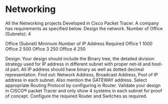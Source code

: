# Networking
All the Networking projects Developed in Cisco Packet Tracer.
A company has requirements as specified below. Design the network. Number of Office (Subnets): 4

Office (Subnet) Minimum Number of IP Address Required
Office 1                  1000
Office 2                  500
Office 3                  250
Office 4                  250

Design: Your design should include the Binary tree, the detailed division strategy used for IP
address in different subnet with proper net-id and host-id part.
All IP address should have binary as well as dotted decimal representation.
Find out: Network Address, Broadcast Address, Pool of IP address in each subnet. Also mention the
GATEWAY address.
Select appropriate Routing Protocol by configuring in Router.
Validate your design in CISCO® packet Tracer and only show 4 systems in each subnet for proof of
concept.
Configure the required Router and Switches as required.
